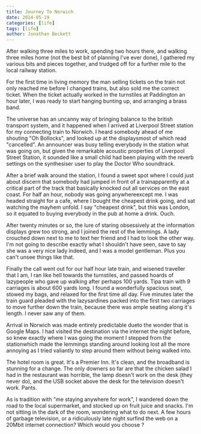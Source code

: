 ```yaml
---
title: Journey To Norwich
date: 2014-05-19
categories: [life]
tags: [life]
author: Jonathan Beckett
---
```


After walking three miles to work, spending two hours there, and walking three miles home (not the best bit of planning I've ever done), I gathered my various bits and pieces together, and trudged off for a further mile to the local railway station.

For the first time in living memory the man selling tickets on the train not only reached me before I changed trains, but also sold me the correct ticket. When the ticket actually worked in the turnstiles at Paddington an hour later, I was ready to start hanging bunting up, and arranging a brass band.

The universe has an uncanny way of bringing balance to the british transport system, and it happened when I arrived at Liverpool Street station for my connecting train to Norwich. I heard somebody ahead of me shouting "Oh Bollocks", and looked up at the displaysmost of which read "cancelled". An announcer was busy telling everybody in the station what was going on, but given the remarkable acoustic properties of Liverpool Street Station, it sounded like a small child had been playing with the reverb settings on the synthesiser user to play the Doctor Who soundtrack.

After a brief walk around the station, I found a sweet spot where I could just about discern that somebody had jumped in front of a trainapparently at a critical part of the track that basically knocked out all services on the east coast. For half an hour, nobody was going anywhereexcept me. I was headed straight for a cafe, where I bought the cheapest drink going, and sat watching the mayhem unfold. I say "cheapest drink", but this was London, so it equated to buying everybody in the pub at home a drink. Ouch.

After twenty minutes or so, the lure of staring obsessively at the information displays grew too strong, and I joined the rest of the lemmings. A lady crouched down next to me to text her friend and I had to look the other way. I'm not going to describe exactly what I shouldn't have seen, save to say she was a very nice lady indeed, and I was a model gentleman. Plus you can't unsee things like that.

Finally the call went out for our half hour late train, and wisened traveller that I am, I ran like hell towards the turnstiles, and passed hoards of lazypeople who gave up walking after perhaps 100 yards. Tipa train with 9 carriages is about 600 yards long. I found a wonderfully spacious seat, stowed my bags, and relaxed for the first time all day. Five minutes later the train guard pleaded with the lazysardines packed into the first two carriages to move further down the train, because there was ample seating along it's length. I never saw any of them.

Arrival in Norwich was made entirely predictable dueto the wonder that is Google Maps. I had visited the destination via the internet the night before, so knew exactly where I was going the moment I stepped from the stationwhich made the lemmings standing around looking lost all the more annoying as I tried valiantly to step around them without being walked into.

The hotel room is great. It's a Premier Inn. It's clean, and the broadband is stunning for a change. The only downers so far are that the chicken salad I had in the restaurant was horrible, the lamp doesn't work on the desk (they never do), and the USB socket above the desk for the television doesn't work. Pants.

As is tradition with "me staying anywhere for work", I wandered down the road to the local supermarket, and stocked up on fruit juice and snacks. I'm not sitting in the dark of the room, wondering what to do next. A few hours of garbage television, or a ridiculously late night surfind the web on a 20Mbit internet connection? Which would you choose ?